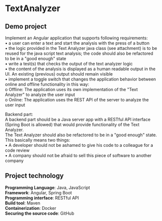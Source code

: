 # TextAnalyzer
## Demo project

Implement an Angular application that supports following requirements:<br/>
•	a user can enter a text and start the analysis with the press of a button <br/>
•	the logic provided in the Text Analyzer java class (see attachment) is to be reused for the java script text analysis; the code should also be refactored to be in a "good enough" state <br/>
•	write a test(s) that checks the output of the text analyzer logic <br/>
•	the content of the analysis is displayed as a human readable output in the UI. An existing (previous) output should remain visible <br/>
•	implement a toggle switch that changes the application behavior between online and offline functionality in this way:<br/>
	o	Offline: The application uses its own implementation of the "Text Analyzer" to analyze the user input<br/>
	o	Online: The application uses the REST API of the server to analyze the user input<br/>
 
Backend part:<br/>
A backend part should be a Java server app with a RESTful API interface (Spring Boot is allowed)  that would provide functionality of the Text Analyzer.<br/>
The Text Analyzer should also be refactored to be in a "good enough" state. <br/>
This basically means two things:<br/>
•	A developer should not be ashamed to give his code to a colleague for a code review<br/>
•	A company should not be afraid to sell this piece of software to another company <br/>




## Project technology

**Programming Language**: Java, JavaScript <br/>
**Framework**: Angular, Spring Boot <br/>
**Programming interface**: RESTful API <br/>
**Build tool**: Maven <br/>
**Containerization**: Docker <br/>
**Securing the source code**: GitHub <br/>
